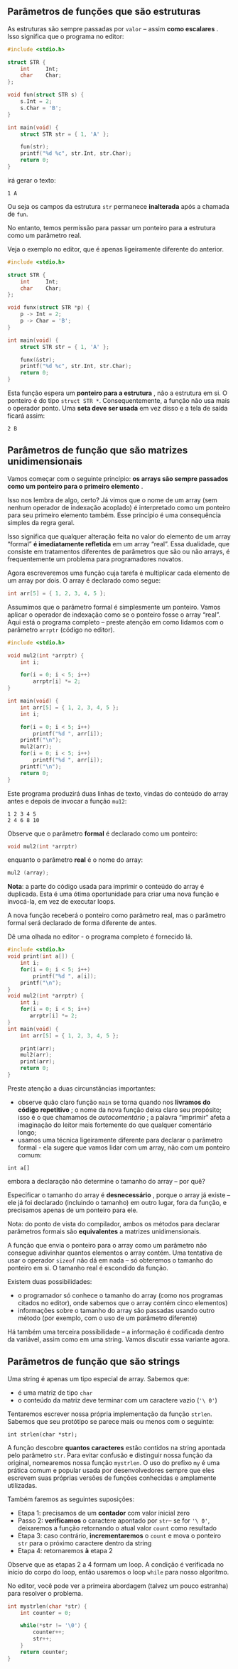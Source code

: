 ## Parâmetros de funções que são estruturas

As estruturas são sempre passadas por ``valor`` – assim **como escalares** . Isso significa que o programa no editor:

```c
#include <stdio.h>

struct STR {
    int     Int;
    char    Char;
};

void fun(struct STR s) {
    s.Int = 2;
    s.Char = 'B';
}

int main(void) {
    struct STR str = { 1, 'A' };

    fun(str);
    printf("%d %c", str.Int, str.Char);
    return 0;
}
```

irá gerar o texto:
```text
1 A
```

Ou seja os campos da estrutura `str` permanece **inalterada** após a chamada de `fun`.

No entanto, temos permissão para passar um ponteiro para a estrutura como um parâmetro real.

Veja o exemplo no editor, que é apenas ligeiramente diferente do anterior.

```c
#include <stdio.h>

struct STR {
    int     Int;
    char    Char;
};

void funx(struct STR *p) {
    p -> Int = 2;
    p -> Char = 'B';
}

int main(void) {
    struct STR str = { 1, 'A' };

    funx(&str);
    printf("%d %c", str.Int, str.Char);
    return 0;
}
```

Esta função espera um **ponteiro para a estrutura** , não a estrutura em si. O ponteiro é do tipo ``struct STR *``. Consequentemente, a função não usa mais o operador ponto. Uma **seta deve ser usada** em vez disso e a tela de saída ficará assim:

```text
2 B
```

## Parâmetros de função que são matrizes unidimensionais

Vamos começar com o seguinte princípio: **os arrays são sempre passados ​​como um ponteiro para o primeiro elemento** .

Isso nos lembra de algo, certo? Já vimos que o nome de um array (sem nenhum operador de indexação acoplado) é interpretado como um ponteiro para seu primeiro elemento também. Esse princípio é uma consequência simples da regra geral.

Isso significa que qualquer alteração feita no valor do elemento de um array “formal” **é imediatamente refletida** em um array “real”. Essa dualidade, que consiste em tratamentos diferentes de parâmetros que são ou não arrays, é frequentemente um problema para programadores novatos.

Agora escreveremos uma função cuja tarefa é multiplicar cada elemento de um array por dois. O array é declarado como segue:

```c
int arr[5] = { 1, 2, 3, 4, 5 };
```

Assumimos que o parâmetro formal é simplesmente um ponteiro. Vamos aplicar o operador de indexação como se o ponteiro fosse o array “real”. Aqui está o programa completo – preste atenção em como lidamos com o parâmetro `arrptr` (código no editor).

```c
#include <stdio.h>

void mul2(int *arrptr) {
	int i;

	for(i = 0; i < 5; i++)
		arrptr[i] *= 2;
}

int main(void) {
	int arr[5] = { 1, 2, 3, 4, 5 };
	int i;

	for(i = 0; i < 5; i++)
		printf("%d ", arr[i]);
	printf("\n");
	mul2(arr);
	for(i = 0; i < 5; i++)
		printf("%d ", arr[i]);
	printf("\n");
	return 0;
}
```

Este programa produzirá duas linhas de texto, vindas do conteúdo do array antes e depois de invocar a função `mu12`:

```text
1 2 3 4 5
2 4 6 8 10
```

Observe que o parâmetro **formal** é declarado como um ponteiro:

```c
void mul2(int *arrptr)
```

enquanto o parâmetro **real** é o nome do array:

```c
mul2 (array);
```

**Nota**: a parte do código usada para imprimir o conteúdo do array é duplicada. Esta é uma ótima oportunidade para criar uma nova função e invocá-la, em vez de executar loops.

A nova função receberá o ponteiro como parâmetro real, mas o parâmetro formal será declarado de forma diferente de antes.

Dê uma olhada no editor - o programa completo é fornecido lá.

```c
#include <stdio.h>
void print(int a[]) {
    int i;
    for(i = 0; i < 5; i++)
        printf("%d ", a[i]);
    printf("\n");
}
void mul2(int *arrptr) {
    int i;
    for(i = 0; i < 5; i++)
       arrptr[i] *= 2;
}
int main(void) {
    int arr[5] = { 1, 2, 3, 4, 5 };

    print(arr);
    mul2(arr);
    print(arr);
    return 0;
}
```

Preste atenção a duas circunstâncias importantes:

- observe quão claro função `main` se torna quando nos **livramos do código repetitivo** ; o nome da nova função deixa claro seu propósito; isso é o que chamamos de _autocomentário_ ; a palavra “imprimir” afeta a imaginação do leitor mais fortemente do que qualquer comentário longo;
- usamos uma técnica ligeiramente diferente para declarar o parâmetro formal - ela sugere que vamos lidar com um array, não com um ponteiro comum:

```
int a[]
```

embora a declaração não determine o tamanho do array – por quê?

Especificar o tamanho do array é **desnecessário** , porque o array já existe – ele já foi declarado (incluindo o tamanho) em outro lugar, fora da função, e precisamos apenas de um ponteiro para ele.

Nota: do ponto de vista do compilador, ambos os métodos para declarar parâmetros formais são **equivalentes** a matrizes unidimensionais.

A função que envia o ponteiro para o array como um parâmetro não consegue adivinhar quantos elementos o array contém. Uma tentativa de usar o operador `sizeof` não dá em nada – só obteremos o tamanho do ponteiro em si. O tamanho real é escondido da função.

Existem duas possibilidades:

- o programador só conhece o tamanho do array (como nos programas citados no editor), onde sabemos que o array contém cinco elementos)
- informações sobre o tamanho do array são passadas usando outro método (por exemplo, com o uso de um parâmetro diferente)

Há também uma terceira possibilidade – a informação é codificada dentro da variável, assim como em uma string. Vamos discutir essa variante agora.

## Parâmetros de função que são strings
Uma string é apenas um tipo especial de array. Sabemos que:

- é uma matriz de tipo ``char``
- o conteúdo da matriz deve terminar com um caractere vazio (`'\ 0'`)

Tentaremos escrever nossa própria implementação da função ``strlen``. Sabemos que seu protótipo se parece mais ou menos com o seguinte:

```
int strlen(char *str);
```

A função descobre **quantos caracteres** estão contidos na string apontada pelo parâmetro `str`. Para evitar confusão e distinguir nossa função da original, nomearemos nossa função `mystrlen`. O uso do prefixo `my` é uma prática comum e popular usada por desenvolvedores sempre que eles escrevem suas próprias versões de funções conhecidas e amplamente utilizadas.

Também faremos as seguintes suposições:

- Etapa 1: precisamos de um **contador** com valor inicial zero
- Passo 2: **verificamos** o caractere apontado por ``str``– se for `'\ 0'`, deixaremos a função retornando o atual valor `count` como resultado
- Etapa 3: caso contrário, **incrementaremos** o `count` e mova o ponteiro `str` para o próximo caractere dentro da string
- Etapa 4: retornaremos **à** etapa 2

Observe que as etapas 2 a 4 formam um loop. A condição é verificada no início do corpo do loop, então usaremos o loop `while` para nosso algoritmo.

No editor, você pode ver a primeira abordagem (talvez um pouco estranha) para resolver o problema.

```c
int mystrlen(char *str) {
    int counter = 0;

    while(*str != '\0') {
        counter++;
        str++;
    }
    return counter;
}
```





























































































